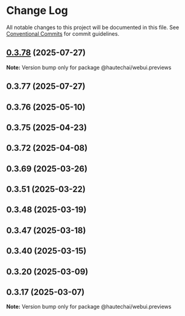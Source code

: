 # Change Log

All notable changes to this project will be documented in this file.
See [Conventional Commits](https://conventionalcommits.org) for commit guidelines.

## [0.3.78](https://github.com/HautechAI/webui/compare/@hautechai/webui.previews@0.3.77...@hautechai/webui.previews@0.3.78) (2025-07-27)

**Note:** Version bump only for package @hautechai/webui.previews

## 0.3.77 (2025-07-27)

## 0.3.76 (2025-05-10)

## 0.3.75 (2025-04-23)

## 0.3.72 (2025-04-08)

## 0.3.69 (2025-03-26)

## 0.3.51 (2025-03-22)

## 0.3.48 (2025-03-19)

## 0.3.47 (2025-03-18)

## 0.3.40 (2025-03-15)

## 0.3.20 (2025-03-09)

## 0.3.17 (2025-03-07)

**Note:** Version bump only for package @hautechai/webui.previews
